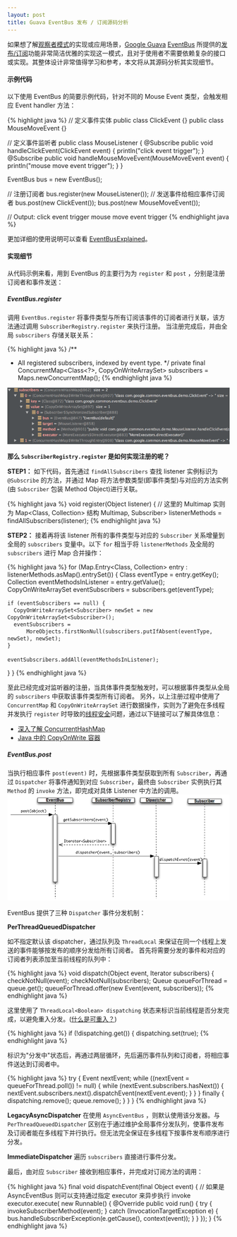 ```yaml
---
layout: post
title: Guava EventBus 发布 / 订阅源码分析
---
```


如果想了解[观察者模式](https://zh.wikipedia.org/zh-cn/%E8%A7%82%E5%AF%9F%E8%80%85%E6%A8%A1%E5%BC%8F)的实现或应用场景，[Google Guava](https://github.com/google/guava) [EventBus](https://github.com/google/guava/wiki/EventBusExplained)  所提供的[发布/订阅](https://zh.wikipedia.org/zh-cn/%E5%8F%91%E5%B8%83/%E8%AE%A2%E9%98%85)功能非常简洁优雅的实现这一模式，且对于使用者不需要依赖复杂的接口或实现。其整体设计非常值得学习和参考，本文将从其源码分析其实现细节。


#### 示例代码

以下使用 EventBus 的简要示例代码，针对不同的 Mouse Event 类型，会触发相应 Event handler 方法：

{% highlight java %}
// 定义事件实体
public class ClickEvent {}
public class MouseMoveEvent {}

// 定义事件监听者
public class MouseListener {
    @Subscribe
    public void handleClickEvent(ClickEvent event) {
        println("click event trigger");
    }
    @Subscribe
    public void handleMouseMoveEvent(MouseMoveEvent event) {
        println("mouse move event trigger");
    }
}

EventBus bus = new EventBus();

// 注册订阅者
bus.register(new MouseListener());
// 发送事件给相应事件订阅者
bus.post(new ClickEvent());
bus.post(new MouseMoveEvent());

// Output:
click event trigger
mouse move event trigger
{% endhighlight java %}

更加详细的使用说明可以查看 [EventBusExplained](https://github.com/google/guava/wiki/EventBusExplained)。

#### 实现细节

从代码示例来看，用到 EventBus 的主要行为为 `register` 和 `post` ，分别是注册订阅者和事件发送：

##### EventBus.register

调用  `EventBus.register` 将事件类型与所有订阅该事件的订阅者进行关联，该方法通过调用 `SubscriberRegistry.register` 来执行注册。
当注册完成后，并由全局 `subscribers`  存储关联关系：

{% highlight java %}
/**
 * All registered subscribers, indexed by event type.
 */
private final ConcurrentMap<Class<?>, CopyOnWriteArraySet<Subscriber>> subscribers = Maps.newConcurrentMap();
{% endhighlight java %}

![img](/images/2016/47cb0c629160a6edd40abd4d423cfe84.png)

**那么 `SubscriberRegistry.register` 是如何实现注册的呢？**

**STEP1：**
如下代码，首先通过 `findAllSubscribers` 查找 listener 实例标识为 `@Subscribe` 的方法，并通过 Map 将方法参数类型(即事件类型)与对应的方法实例(由 `Subscriber` 包装 Method Object)进行关联。

{% highlight java %}
void register(Object listener) {
  // 这里的 Multimap 实则为 Map<Class<?>, Collection<Subscriber>> 结构
  Multimap<Class<?>, Subscriber> listenerMethods = findAllSubscribers(listener);
{% endhighlight java %}

**STEP2：**
接着再将该 listener 所有的事件类型与对应的 `Subscriber` 关系增量到全局的 `subscribers` 变量中。以下 `for` 相当于将 `listenerMethods` 及全局的 `subscribers` 进行 Map 合并操作：

{% highlight java %}
  for (Map.Entry<Class<?>, Collection<Subscriber>> entry : listenerMethods.asMap().entrySet()) {
    Class<?> eventType = entry.getKey();
    Collection<Subscriber> eventMethodsInListener = entry.getValue();
    CopyOnWriteArraySet<Subscriber> eventSubscribers = subscribers.get(eventType);

    if (eventSubscribers == null) {
      CopyOnWriteArraySet<Subscriber> newSet = new CopyOnWriteArraySet<Subscriber>();
      eventSubscribers =
          MoreObjects.firstNonNull(subscribers.putIfAbsent(eventType, newSet), newSet);
    }

    eventSubscribers.addAll(eventMethodsInListener);
  }
}
{% endhighlight java %}

至此已经完成对监听器的注册，当具体事件类型触发时，可以根据事件类型从全局的 `subscribers` 中获取该事件类型所有订阅者。
另外，以上注册过程中使用了 `ConcurrentMap` 和  `CopyOnWriteArraySet` 进行数据操作，实则为了避免在多线程并发执行 `register` 时导致的[线程安全](https://zh.wikipedia.org/zh-cn/%E7%BA%BF%E7%A8%8B%E5%AE%89%E5%85%A8)问题，通过以下链接可以了解具体信息：

* [深入了解 ConcurrentHashMap](http://www.infoq.com/cn/articles/ConcurrentHashMap)
* [Java 中的 CopyOnWrite 容器](http://coolshell.cn/articles/11175.html)


#####  EventBus.post

当执行相应事件 `post(event)` 时，先根据事件类型获取到所有 `Subscriber`，再通过 `Dispatcher` 将事件通知到对应 `Subscriber`，最终由 `Subscriber` 实例执行其 `Method` 的 `invoke` 方法，即完成对具体 Listener 中方法的调用。
![EventBus.post UML](/images/2016/259b0e2bd4c279f7ae554b080b25f89a.png)


EventBus 提供了三种 `Dispatcher` 事件分发机制：

**PerThreadQueuedDispatcher**

如不指定默认该 dispatcher，通过队列及 `ThreadLocal` 来保证在同一个线程上发送的事件能够按发布的顺序分发给所有订阅者。
首先将需要分发的事件和对应的订阅者列表添加至当前线程的队列中：

{% highlight java %}
void dispatch(Object event, Iterator<Subscriber> subscribers) {
  checkNotNull(event);
  checkNotNull(subscribers);
  Queue<Event> queueForThread = queue.get();
  queueForThread.offer(new Event(event, subscribers));
{% endhighlight java %}


这里使用了 `ThreadLocal<Boolean> dispatching` 状态来标识当前线程是否分发完成，以避免重入分发。([什么是可重入？](http://blog.csdn.net/tennysonsky/article/details/45127125))

{% highlight java %}
  if (!dispatching.get()) {
    dispatching.set(true);
{% endhighlight java %}

标识为"分发中"状态后，再通过两层循环，先后遍历事件队列和订阅者，将相应事件送达到订阅者中。

{% highlight java %}
    try {
      Event nextEvent;
      while ((nextEvent = queueForThread.poll()) != null) {
        while (nextEvent.subscribers.hasNext()) {
          nextEvent.subscribers.next().dispatchEvent(nextEvent.event);
        }
      }
    } finally {
      dispatching.remove();
      queue.remove();
    }
  }
}
{% endhighlight java %}

**LegacyAsyncDispatcher**
在使用 `AsyncEventBus` ，则默认使用该分发器。与 `PerThreadQueuedDispatcher` 区别在于通过维护全局事件分发队列，使事件发布及订阅者能在多线程下并行执行。但无法完全保证在多线程下按事件发布顺序进行分发。

**ImmediateDispatcher**
遍历 `subscribers` 直接进行事件分发。

最后，由对应 `Subscriber` 接收到相应事件，并完成对订阅方法的调用：

{% highlight java %}
final void dispatchEvent(final Object event) {
  // 如果是 AsyncEventBus 则可以支持通过指定 executor 来异步执行 invoke
  executor.execute(
      new Runnable() {
        @Override
        public void run() {
          try {
            invokeSubscriberMethod(event);
          } catch (InvocationTargetException e) {
            bus.handleSubscriberException(e.getCause(), context(event));
          }
        }
      });
}
{% endhighlight java %}
